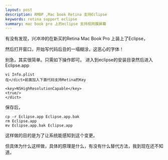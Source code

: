 ```yaml
---
layout: post
description: RMBP ,Mac book Retina 支持Eclipse
keywords: retina support eclipse
summary: mac book pro 上的eclipse 支持视网膜屏幕
---
```

有没有发现，兴冲冲的在新买的Retina Mac Book Pro 上装上了Eclipse，

然后打开窗口，开始写代码后丑的一塌糊涂，这恶心的字体！

别急，其实很简单。只需如下操作即可。
进入到eclipse的安装目录然后进入Eclipse.app

	vi Info.plist
	在</dict>前面加入下面代码支持Retina的Key
	
	<key>NSHighResolutionCapable</key>
    <true/>
    </dict>  
    
保存后，

	cp -r Eclipse.app Eclipse.app.bak
	rm Eclipse.app
	mv Eclipse.app.bak Eclipse.app
	
这样做的目的是为了让系统能感知到这个变更。

但具体为什么这样做，具体的原理是什么，有没有什么替代方法，我到现在还不知道。
